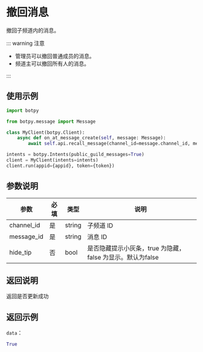 # 撤回消息

撤回子频道内的消息。

::: warning 注意

- 管理员可以撤回普通成员的消息。
- 频道主可以撤回所有人的消息。

:::

## 使用示例

```python
import botpy

from botpy.message import Message

class MyClient(botpy.Client):
    async def on_at_message_create(self, message: Message):
        await self.api.recall_message(channel_id=message.channel_id, message_id="xxx", hidetip=True)

intents = botpy.Intents(public_guild_messages=True)
client = MyClient(intents=intents)
client.run(appid={appid}, token={token})
```

## 参数说明

| 参数      | 必填 | 类型   | 说明                             |
| --------- | ---- | ------ | -------------------------------- |
| channel_id | 是   | string | 子频道 ID |
| message_id | 是   | string | 消息 ID  |
| hide_tip | 否   | bool | 是否隐藏提示小灰条，true 为隐藏，false 为显示。默认为false  |

## 返回说明

返回是否更新成功

## 返回示例

`data`：

```python
True
```
